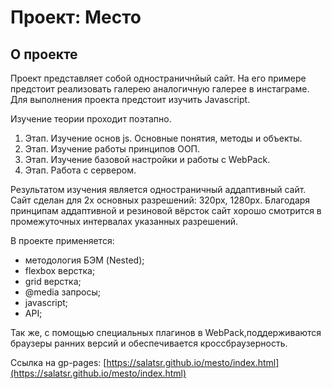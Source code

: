 # Проект: Место

## О проекте

Проект представляет собой одностраничнйый сайт. На его примере предстоит реализовать галерею аналогичную галерее в инстаграме. Для выполнения проекта предстоит изучить Javascript.

Изучение теории проходит поэтапно.
1. Этап. Изучение основ js. Основные понятия, методы и объекты.
2. Этап. Изучение работы принципов ООП.
3. Этап. Изучение базовой настройки и работы с WebPack.
4. Этап. Работа с сервером.

Результатом изучения является одностраничный аддаптивный сайт. 
Сайт сделан для 2х основных разрешений: 320px, 1280px. Благодаря принципам аддаптивной и резиновой вёрсток сайт хорошо смотрится в промежуточных интервалах указанных разрешений.

В проекте применяется:
- методология БЭМ (Nested);
- flexbox верстка;
- grid верстка;
- @media запросы;
- javascript;
- API;

Так же, с помощью специальных плагинов в WebPack,поддерживаются браузеры ранних версий и обеспечивается кроссбраузерность.

Ссылка на gp-pages: [https://salatsr.github.io/mesto/index.html](https://salatsr.github.io/mesto/index.html)
